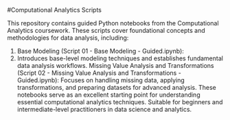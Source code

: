 #Computational Analytics Scripts

This repository contains guided Python notebooks from the Computational Analytics coursework. These scripts cover foundational concepts and methodologies for data analysis, including:

1. Base Modeling (Script 01 - Base Modeling - Guided.ipynb):
2. Introduces base-level modeling techniques and establishes fundamental data analysis workflows.
Missing Value Analysis and Transformations (Script 02 - Missing Value Analysis and Transformations - Guided.ipynb):
Focuses on handling missing data, applying transformations, and preparing datasets for advanced analysis.
These notebooks serve as an excellent starting point for understanding essential computational analytics techniques. Suitable for beginners and intermediate-level practitioners in data science and analytics.
